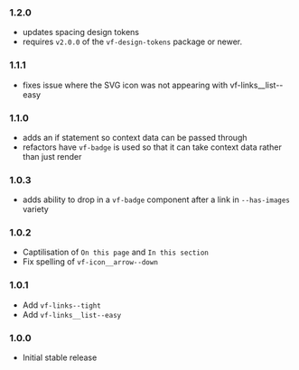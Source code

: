 ### 1.2.0

- updates spacing design tokens
- requires `v2.0.0` of the `vf-design-tokens` package or newer.

### 1.1.1

- fixes issue where the SVG icon was not appearing with vf-links__list--easy

### 1.1.0

- adds an if statement so context data can be passed through
- refactors have `vf-badge` is used so that it can take context data rather than just render

### 1.0.3

- adds ability to drop in a `vf-badge` component after a link in `--has-images` variety

### 1.0.2

- Captilisation of `On this page` and `In this section`
- Fix spelling of `vf-icon__arrow--down`

### 1.0.1

- Add `vf-links--tight`
- Add `vf-links__list--easy`

### 1.0.0

- Initial stable release
